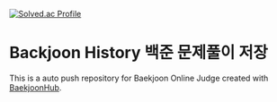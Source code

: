 [![Solved.ac Profile](http://mazassumnida.wtf/api/generate_badge?boj=kuroneko0321)](https://solved.ac/kuroneko0321)

# Backjoon History 백준 문제풀이 저장
This is a auto push repository for Baekjoon Online Judge created with [BaekjoonHub](https://github.com/BaekjoonHub/BaekjoonHub).
